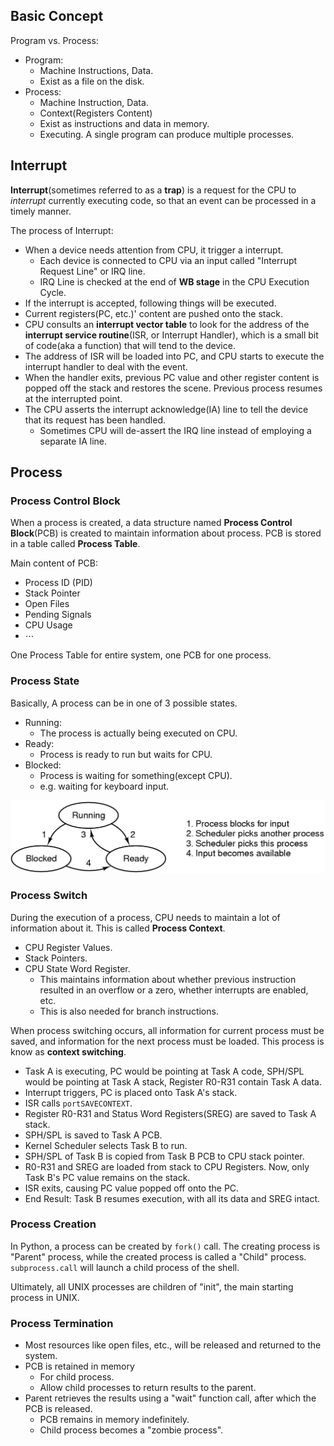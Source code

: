 ## Basic Concept

Program vs. Process:
- Program:
	- Machine Instructions, Data.
	- Exist as a file on the disk.
- Process:
	- Machine Instruction, Data.
	- Context(Registers Content)
	- Exist as instructions and data in memory.
	- Executing.
A single program can produce multiple processes.

## Interrupt

**Interrupt**(sometimes referred to as a **trap**) is a request for the CPU to *interrupt* currently executing code, so that an event can be processed in a timely manner.

The process of Interrupt:
- When a device needs attention from CPU, it trigger a interrupt.
	- Each device is connected to CPU via an input called "Interrupt Request Line" or IRQ line.
	- IRQ Line is checked at the end of **WB stage** in the CPU Execution Cycle.
- If the interrupt is accepted, following things will be executed.
- Current registers(PC, etc.)' content are pushed onto the stack.
- CPU consults an **interrupt vector table** to look for the address of the **interrupt service routine**(ISR, or Interrupt Handler), which is a small bit of code(aka a function) that will tend to the device.
- The address of ISR will be loaded into PC, and CPU starts to execute the interrupt handler to deal with the event.
- When the handler exits, previous PC value and other register content is popped off the stack and restores the scene. Previous process resumes at the interrupted point.
- The CPU asserts the interrupt acknowledge(IA) line to tell the device that its request has been handled.
	- Sometimes CPU will de-assert the IRQ line instead of employing a separate IA line.

## Process

### Process Control Block

When a process is created, a data structure named **Process Control Block**(PCB) is created to maintain information about process. PCB is stored in a table called **Process Table**.

Main content of PCB:
- Process ID (PID)
- Stack Pointer
- Open Files
- Pending Signals
- CPU Usage
- $\cdots$

One Process Table for entire system, one PCB for one process.

### Process State

Basically, A process can be in one of 3 possible states.
- Running:
	- The process is actually being executed on CPU.
- Ready:
	- Process is ready to run but waits for CPU.
- Blocked:
	- Process is waiting for something(except CPU). 
	- e.g. waiting for keyboard input.

![image.png](https://raw.githubusercontent.com/ayhhyhh/IMGbed/master/imgs/202311231755174.png)

### Process Switch

During the execution of a process, CPU needs to maintain a lot of information about it. This is called **Process Context**.
- CPU Register Values.
- Stack Pointers.
- CPU State Word Register.
	- This maintains information about whether previous instruction resulted in an overflow or a zero, whether interrupts are enabled, etc.
	- This is also needed for branch instructions.

When process switching occurs, all information for current process must be saved, and information for the next process must be loaded. This process is know as **context switching**.

- Task A is executing, PC would be pointing at Task A code, SPH/SPL would be pointing at Task A stack, Register R0-R31 contain Task A data.
- Interrupt triggers, PC is placed onto Task A's stack.
- ISR calls `portSAVECONTEXT`. 
- Register R0-R31 and Status Word Registers(SREG) are saved to Task A stack.
- SPH/SPL is saved to Task A PCB.
- Kernel Scheduler selects Task B to run.
- SPH/SPL of Task B is copied from Task B PCB to CPU stack pointer.
- R0-R31 and SREG are loaded from stack to CPU Registers. Now, only Task B's PC value remains on the stack.
- ISR exits, causing PC value popped off onto the PC.
- End Result: Task B resumes execution, with all its data and SREG intact.

### Process Creation

In Python, a process can be created by `fork()` call. The creating process is "Parent" process, while the created process is called a "Child" process.
`subprocess.call` will launch a child process of the shell.

Ultimately, all UNIX processes are children of "init", the main starting process in UNIX.

### Process Termination

- Most resources like open files, etc., will be released and returned to the system.
- PCB is retained in memory
	- For child process.
	- Allow child processes to return results to the parent.
- Parent retrieves the results using a "wait" function call, after which the PCB is released.
	- PCB remains in memory indefinitely.
	- Child process becomes a "zombie process".